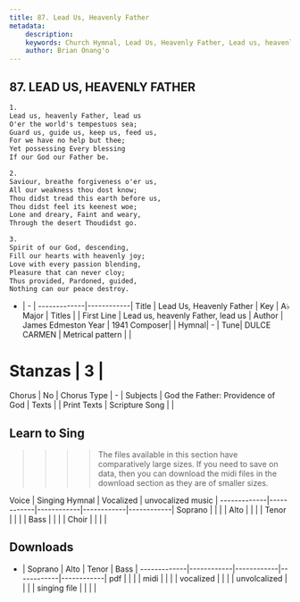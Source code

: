 ```yaml
---
title: 87. Lead Us, Heavenly Father
metadata:
    description: 
    keywords: Church Hymnal, Lead Us, Heavenly Father, Lead us, heavenly Father, lead us, 
    author: Brian Onang'o
---
```



## 87. LEAD US, HEAVENLY FATHER

```txt
1.
Lead us, heavenly Father, lead us 
O'er the world's tempestuos sea; 
Guard us, guide us, keep us, feed us, 
For we have no help but thee; 
Yet possessing Every blessing 
If our God our Father be. 

2.
Saviour, breathe forgiveness o'er us, 
All our weakness thou dost know; 
Thou didst tread this earth before us, 
Thou didst feel its keenest woe; 
Lone and dreary, Faint and weary, 
Through the desert Thoudidst go. 

3.
Spirit of our God, descending, 
Fill our hearts with heavenly joy; 
Love with every passion blending, 
Pleasure that can never cloy; 
Thus provided, Pardoned, guided, 
Nothing can our peace destroy.

```

- |   -  |
-------------|------------|
Title | Lead Us, Heavenly Father |
Key | A♭ Major |
Titles |  |
First Line | Lead us, heavenly Father, lead us |
Author | James Edmeston
Year | 1941
Composer|  |
Hymnal|  - |
Tune| DULCE CARMEN |
Metrical pattern | |
# Stanzas | 3 |
Chorus | No |
Chorus Type | - |
Subjects | God the Father: Providence of God |
Texts |  |
Print Texts | 
Scripture Song |  |
  
## Learn to Sing

>>>> The files available in this section have comparatively large sizes. If you need to save on data, then you can download the midi files in the download section as they are of smaller sizes.

Voice |  Singing Hymnal | Vocalized | unvocalized music |
-------------|------------|------------|------------|------------|
Soprano | | | |
Alto | | | |
Tenor | | | |
Bass | | | |
Choir | | | |

## Downloads

- |  Soprano | Alto | Tenor | Bass |
-------------|------------|------------|------------|------------|
pdf | | | |
midi | | | |
vocalized | | | |
unvolcalized | | | |
singing file | | | |
  